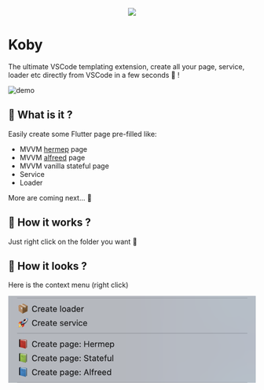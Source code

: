 <p align="center">
  <img src="https://s6.gifyu.com/images/dbcd435-1b94d299-051c-4cb6-9de9-51cf6e076bf9.png" />
</p>

# Koby

The ultimate VSCode templating extension, create all your page, service, loader etc directly from VSCode in a few seconds 🚀 !

![demo](./medias/images/demo.gif)

## 🧐 What is it ?

Easily create some Flutter page pre-filled like:
- MVVM [hermep](https://pub.dev/packages/hermep) page
- MVVM [alfreed](https://pub.dev/packages/alfreed) page
- MVVM vanilla stateful page
- Service
- Loader
  
More are coming next... 🤩

## 🎯 How it works ?

Just right click on the folder you want 💪

## 📸 How it looks ?

Here is the context menu (right click)

![screen](./medias/images/screen.png)